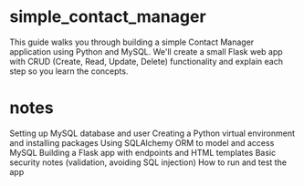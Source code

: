 # simple_contact_manager
This guide walks you through building a simple Contact Manager application using Python and MySQL. We'll create a small Flask web app with CRUD (Create, Read, Update, Delete) functionality and explain each step so you learn the concepts.
# notes 
Setting up MySQL database and user
Creating a Python virtual environment and installing packages
Using SQLAlchemy ORM to model and access MySQL
Building a Flask app with endpoints and HTML templates
Basic security notes (validation, avoiding SQL injection)
How to run and test the app
